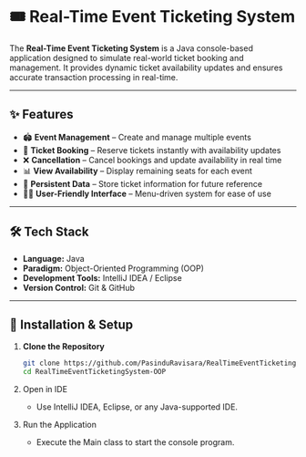 # 🎟️ Real-Time Event Ticketing System

The **Real-Time Event Ticketing System** is a Java console-based application designed to simulate real-world ticket booking and management. It provides dynamic ticket availability updates and ensures accurate transaction processing in real-time.

---

## ✨ Features

- 🏟️ **Event Management** – Create and manage multiple events
- 🎫 **Ticket Booking** – Reserve tickets instantly with availability updates
- ❌ **Cancellation** – Cancel bookings and update availability in real time
- 📊 **View Availability** – Display remaining seats for each event
- 💾 **Persistent Data** – Store ticket information for future reference
- 👨‍💻 **User-Friendly Interface** – Menu-driven system for ease of use

---

## 🛠 Tech Stack

- **Language:** Java  
- **Paradigm:** Object-Oriented Programming (OOP)  
- **Development Tools:** IntelliJ IDEA / Eclipse  
- **Version Control:** Git & GitHub  

---

## 🚀 Installation & Setup

1. **Clone the Repository**
   ```bash
   git clone https://github.com/PasinduRavisara/RealTimeEventTicketingSystem-OOP.git
   cd RealTimeEventTicketingSystem-OOP
2. Open in IDE
    - Use IntelliJ IDEA, Eclipse, or any Java-supported IDE.

3. Run the Application
    -  Execute the Main class to start the console program.
